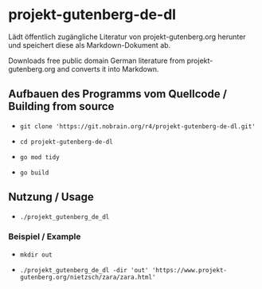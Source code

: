# projekt-gutenberg-de-dl

Lädt öffentlich zugängliche Literatur von projekt-gutenberg.org herunter und speichert diese als Markdown-Dokument ab.

Downloads free public domain German literature from projekt-gutenberg.org and converts it into Markdown.

## Aufbauen des Programms vom Quellcode / Building from source

- `git clone 'https://git.nobrain.org/r4/projekt-gutenberg-de-dl.git'`

- `cd projekt-gutenberg-de-dl`

- `go mod tidy`

- `go build`

## Nutzung / Usage

- `./projekt_gutenberg_de_dl`

### Beispiel / Example

- `mkdir out`

- `./projekt_gutenberg_de_dl -dir 'out' 'https://www.projekt-gutenberg.org/nietzsch/zara/zara.html'`